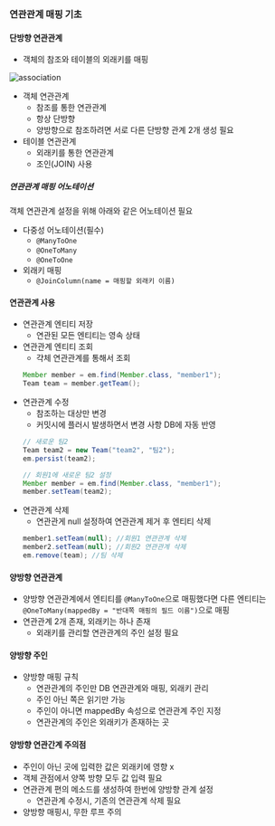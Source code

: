 ### 연관관계 매핑 기초

#### 단방향 연관관계

- 객체의 참조와 테이블의 외래키를 매핑

![association](https://user-images.githubusercontent.com/68267278/164116633-7d4a0183-a9ad-4254-97fc-49c60ce1b596.png)

- 객체 연관관계
    - 참조를 통한 연관관계
    - 항상 단방향
    - 양방향으로 참조하려면 서로 다른 단방향 관계 2개 생성 필요
- 테이블 연관관계
    - 외래키를 통한 연관관계
    - 조인(JOIN) 사용

##### 연관관계 매핑 어노테이션

객체 연관관계 설정을 위해 아래와 같은 어노테이션 필요

- 다중성 어노테이션(필수)
    - `@ManyToOne`
    - `@OneToMany`
    - `@OneToOne`
- 외래키 매핑
    - `@JoinColumn(name = 매핑할 외래키 이름)`

#### 연관관계 사용

- 연관관계 엔티티 저장
    - 연관된 모든 엔티티는 영속 상태
- 연관관계 엔티티 조회
    - 갹체 연관관계를 통해서 조회 
    ``` java
    Member member = em.find(Member.class, "member1");
    Team team = member.getTeam();
    ```
- 연관관계 수정
    - 참조하는 대상만 변경
    - 커밋시에 플러시 발생하면서 변경 사항 DB에 자동 반영
    ``` java
    // 새로운 팀2
    Team team2 = new Team("team2", "팀2");
    em.persist(team2);

    // 회원1에 새로운 팀2 설정
    Member member = em.find(Member.class, "member1");
    member.setTeam(team2);
    ```
- 연관관계 삭제
    - 연관관게 null 설정하여 연관관계 제거 후 엔티티 삭제
    ``` java
    member1.setTeam(null); //회원1 연관관계 삭제
    member2.setTeam(null); //회원2 연관관계 삭제
    em.remove(team); //팀 삭제
    ```

#### 양방향 연관관계

- 양방향 연관관계에서 엔티티를 `@ManyToOne`으로 매핑했다면 다른 엔티티는 `@OneToMany(mappedBy = "반대쪽 매핑의 필드 이름")`으로 매핑
- 연관관계 2개 존재, 외래키는 하나 존재
    - 외래키를 관리할 연관관계의 주인 설정 필요

#### 양방향 주인

- 양방향 매핑 규칙
    - 연관관계의 주인만 DB 연관관계와 매핑, 외래키 관리
    - 주인 아닌 쪽은 읽기만 가능
    - 주인이 아니면 mappedBy 속성으로 연관관계 주인 지정
    - 연관관계의 주인은 외래키가 존재하는 곳

#### 양방향 연관간계 주의점

- 주인이 아닌 곳에 입력한 값은 외래키에 영향 x
- 객체 관점에서 양쪽 방향 모두 값 입력 필요
- 연관관계 편의 메소드를 생성하여 한번에 양방향 관계 설정
    - 연관관계 수정시, 기존의 연관관계 삭제 필요
- 양방향 매핑시, 무한 루프 주의
